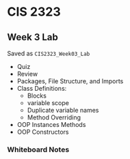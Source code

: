 # CIS 2323

## Week 3 Lab

Saved as `CIS2323_Week03_Lab`

* Quiz
* Review
* Packages, File Structure, and Imports
* Class Definitions:
	* Blocks
	* variable scope
	* Duplicate variable names
	* Method Overriding
* OOP Instances Methods
* OOP Constructors

### Whiteboard Notes

